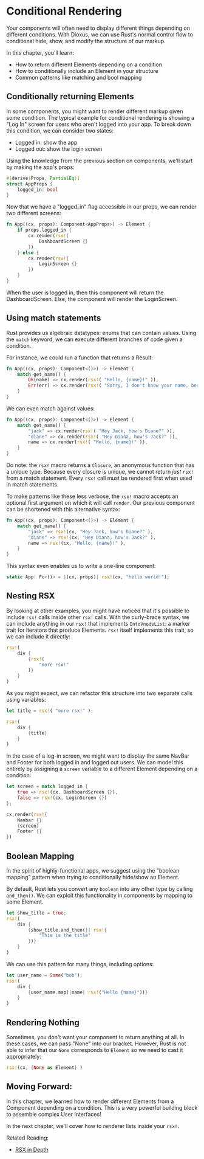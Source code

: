 # Conditional Rendering

Your components will often need to display different things depending on different conditions. With Dioxus, we can use Rust's normal control flow to conditional hide, show, and modify the structure of our markup.

In this chapter, you'll learn:
- How to return different Elements depending on a condition
- How to conditionally include an Element in your structure
- Common patterns like matching and bool mapping

## Conditionally returning Elements

In some components, you might want to render different markup given some condition. The typical example for conditional rendering is showing a "Log In" screen for users who aren't logged into your app. To break down this condition, we can consider two states:

- Logged in: show the app
- Logged out: show the login screen

Using the knowledge from the previous section on components, we'll start by making the app's props:

```rust
#[derive(Props, PartialEq)]
struct AppProps {
    logged_in: bool
}
```

Now that we have a "logged_in" flag accessible in our props, we can render two different screens:

```rust
fn App((cx, props): Component<AppProps>) -> Element {
    if props.logged_in {
        cx.render(rsx!{
            DashboardScreen {}
        })
    } else {
        cx.render(rsx!{
            LoginScreen {}
        })
    }
}
```

When the user is logged in, then this component will return the DashboardScreen. Else, the component will render the LoginScreen.

## Using match statements

Rust provides us algebraic datatypes: enums that can contain values. Using the `match` keyword, we can execute different branches of code given a condition.

For instance, we could run a function that returns a Result:

```rust
fn App((cx, props): Component<()>) -> Element {
    match get_name() {
        Ok(name) => cx.render(rsx!( "Hello, {name}!" )),
        Err(err) => cx.render(rsx!( "Sorry, I don't know your name, because an error occurred: {err}" )),
    }
}
```

We can even match against values:
```rust
fn App((cx, props): Component<()>) -> Element {
    match get_name() {
        "jack" => cx.render(rsx!( "Hey Jack, how's Diane?" )),
        "diane" => cx.render(rsx!( "Hey Diana, how's Jack?" )),
        name => cx.render(rsx!( "Hello, {name}!" )),
    }
}
```

Do note: the `rsx!` macro returns a `Closure`, an anonymous function that has a unique type. Because every closure is unique, we cannot return *just* `rsx!` from a match statement. Every `rsx!` call must be rendered first when used in match statements.

To make patterns like these less verbose, the `rsx!` macro accepts an optional first argument on which it will call `render`. Our previous component can be shortened with this alternative syntax:

```rust
fn App((cx, props): Component<()>) -> Element {
    match get_name() {
        "jack" => rsx!(cx, "Hey Jack, how's Diane?" ),
        "diane" => rsx!(cx, "Hey Diana, how's Jack?" ),
        name => rsx!(cx, "Hello, {name}!" ),
    }
}
```

This syntax even enables us to write a one-line component:
```rust
static App: Fc<()> = |(cx, props)| rsx!(cx, "hello world!");
```

## Nesting RSX

By looking at other examples, you might have noticed that it's possible to include `rsx!` calls inside other `rsx!` calls. With the curly-brace syntax, we can include anything in our `rsx!` that implements `IntoVnodeList`: a marker trait for iterators that produce Elements. `rsx!` itself implements this trait, so we can include it directly:

```rust
rsx!(
    div {
        {rsx!(
            "more rsx!"
        )}
    }
)
```

As you might expect, we can refactor this structure into two separate calls using variables:

```rust
let title = rsx!( "more rsx!" );

rsx!(
    div {
        {title}
    }
)
```

In the case of a log-in screen, we might want to display the same NavBar and Footer for both logged in and logged out users. We can model this entirely by assigning a `screen` variable to a different Element depending on a condition:


```rust
let screen = match logged_in {
    true => rsx!(cx, DashboardScreen {}),
    false => rsx!(cx, LoginScreen {})
};

cx.render(rsx!{
    Navbar {}
    {screen}
    Footer {}
})
```


## Boolean Mapping

In the spirit of highly-functional apps, we suggest using the "boolean mapping" pattern when trying to conditionally hide/show an Element.

By default, Rust lets you convert any `boolean` into any other type by calling `and_then()`. We can exploit this functionality in components by mapping to some Element.

```rust
let show_title = true;
rsx!(
    div {
        {show_title.and_then(|| rsx!{
            "This is the title"
        })}
    }
)
```

We can use this pattern for many things, including options:
```rust
let user_name = Some("bob");
rsx!(
    div {
        {user_name.map(|name| rsx!("Hello {name}"))}
    }
)
```

## Rendering Nothing

Sometimes, you don't want your component to return anything at all. In these cases, we can pass "None" into our bracket. However, Rust is not able to infer that our `None` corresponds to `Element` so we need to cast it appropriately:

```rust
rsx!(cx, {None as Element} )
```


## Moving Forward:

In this chapter, we learned how to render different Elements from a Component depending on a condition. This is a very powerful building block to assemble complex User Interfaces!

In the next chapter, we'll cover how to renderer lists inside your `rsx!`.

Related Reading:
- [RSX in Depth]()
